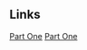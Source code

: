 ## Links

[Part One](https://gitpitch.com/barnes7td/why-tim-why?p=part-one)
[Part One](https://gitpitch.com/barnes7td/why-tim-why?p=part-deux)
